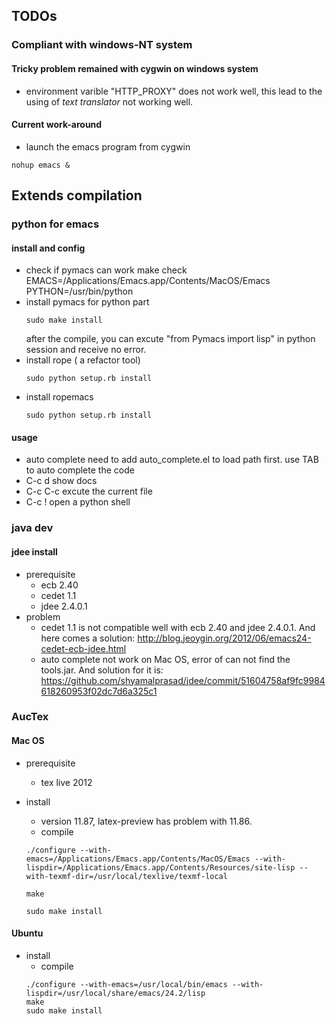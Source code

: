 ## TODOs ##

### Compliant with windows-NT system ###

#### Tricky problem remained with cygwin on windows system ####
+ environment varible "HTTP_PROXY" does not work well, this lead to the using of *text translator* not working well.

#### Current work-around ####
+ launch the emacs program from cygwin  
```shell
nohup emacs &
```


## Extends compilation ##

### python for emacs ###

#### install and config ####
- check if pymacs can work
  make check EMACS=/Applications/Emacs.app/Contents/MacOS/Emacs PYTHON=/usr/bin/python
- install pymacs for python part  
  ```shell
  sudo make install
  ```
  after the compile, you can excute "from Pymacs import lisp" in python session and receive no error.
- install rope ( a refactor tool)  
  ```shell
  sudo python setup.rb install
  ```
- install ropemacs  
  ```shell
  sudo python setup.rb install
  ```

#### usage ####
- auto complete
  need to add auto_complete.el to load path first.
  use TAB to auto complete the code
- C-c d
  show docs
- C-c C-c
  excute the current file
- C-c !
  open a python shell
  

### java dev ###
#### jdee install ####
- prerequisite
  - ecb 2.40
  - cedet 1.1
  - jdee 2.4.0.1
- problem
  - cedet 1.1 is not compatible well with ecb 2.40 and jdee 2.4.0.1. And here comes a solution:
  <http://blog.jeoygin.org/2012/06/emacs24-cedet-ecb-jdee.html>
  - auto complete not work on Mac OS, error of can not find the tools.jar. And solution for it is:
  <https://github.com/shyamalprasad/jdee/commit/51604758af9fc9984618260953f02dc7d6a325c1>
  


### AucTex ###
#### Mac OS ####
- prerequisite
  - tex live 2012

- install
  - version 11.87, latex-preview has problem with 11.86.
  - compile
  
  ```shell
  ./configure --with-emacs=/Applications/Emacs.app/Contents/MacOS/Emacs --with-lispdir=/Applications/Emacs.app/Contents/Resources/site-lisp --with-texmf-dir=/usr/local/texlive/texmf-local
  ```
  
  ```shell
  make
  ```
  
  ```shell
  sudo make install
  ```

#### Ubuntu ####
- install
  - compile  
  ```shell
  ./configure --with-emacs=/usr/local/bin/emacs --with-lispdir=/usr/local/share/emacs/24.2/lisp  
  make  
  sudo make install 
  ```
